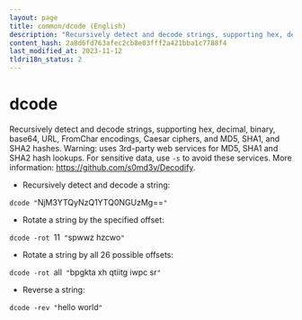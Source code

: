 ```yaml
---
layout: page
title: common/dcode (English)
description: "Recursively detect and decode strings, supporting hex, decimal, binary, base64, URL, FromChar encodings, Caesar ciphers, and MD5, SHA1, and SHA2 hashes."
content_hash: 2a8d6fd763afec2cb8e03fff2a421bba1c7788f4
last_modified_at: 2023-11-12
tldri18n_status: 2
---
```

# dcode

Recursively detect and decode strings, supporting hex, decimal, binary, base64, URL, FromChar encodings, Caesar ciphers, and MD5, SHA1, and SHA2 hashes.
Warning: uses 3rd-party web services for MD5, SHA1 and SHA2 hash lookups. For sensitive data, use `-s` to avoid these services.
More information: <https://github.com/s0md3v/Decodify>.

- Recursively detect and decode a string:

`dcode "`<span class="tldr-var badge badge-pill bg-dark-lm bg-white-dm text-white-lm text-dark-dm font-weight-bold">NjM3YTQyNzQ1YTQ0NGUzMg==</span>`"`

- Rotate a string by the specified offset:

`dcode -rot `<span class="tldr-var badge badge-pill bg-dark-lm bg-white-dm text-white-lm text-dark-dm font-weight-bold">11</span>` "`<span class="tldr-var badge badge-pill bg-dark-lm bg-white-dm text-white-lm text-dark-dm font-weight-bold">spwwz hzcwo</span>`"`

- Rotate a string by all 26 possible offsets:

`dcode -rot `<span class="tldr-var badge badge-pill bg-dark-lm bg-white-dm text-white-lm text-dark-dm font-weight-bold">all</span>` "`<span class="tldr-var badge badge-pill bg-dark-lm bg-white-dm text-white-lm text-dark-dm font-weight-bold">bpgkta xh qtiitg iwpc sr</span>`"`

- Reverse a string:

`dcode -rev "`<span class="tldr-var badge badge-pill bg-dark-lm bg-white-dm text-white-lm text-dark-dm font-weight-bold">hello world</span>`"`
